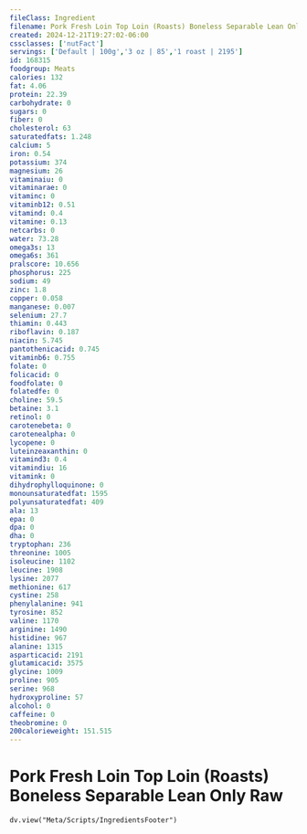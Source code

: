 ```yaml
---
fileClass: Ingredient
filename: Pork Fresh Loin Top Loin (Roasts) Boneless Separable Lean Only Raw
created: 2024-12-21T19:27:02-06:00
cssclasses: ['nutFact']
servings: ['Default | 100g','3 oz | 85','1 roast | 2195']
id: 168315
foodgroup: Meats
calories: 132
fat: 4.06
protein: 22.39
carbohydrate: 0
sugars: 0
fiber: 0
cholesterol: 63
saturatedfats: 1.248
calcium: 5
iron: 0.54
potassium: 374
magnesium: 26
vitaminaiu: 0
vitaminarae: 0
vitaminc: 0
vitaminb12: 0.51
vitamind: 0.4
vitamine: 0.13
netcarbs: 0
water: 73.28
omega3s: 13
omega6s: 361
pralscore: 10.656
phosphorus: 225
sodium: 49
zinc: 1.8
copper: 0.058
manganese: 0.007
selenium: 27.7
thiamin: 0.443
riboflavin: 0.187
niacin: 5.745
pantothenicacid: 0.745
vitaminb6: 0.755
folate: 0
folicacid: 0
foodfolate: 0
folatedfe: 0
choline: 59.5
betaine: 3.1
retinol: 0
carotenebeta: 0
carotenealpha: 0
lycopene: 0
luteinzeaxanthin: 0
vitamind3: 0.4
vitamindiu: 16
vitamink: 0
dihydrophylloquinone: 0
monounsaturatedfat: 1595
polyunsaturatedfat: 409
ala: 13
epa: 0
dpa: 0
dha: 0
tryptophan: 236
threonine: 1005
isoleucine: 1102
leucine: 1908
lysine: 2077
methionine: 617
cystine: 258
phenylalanine: 941
tyrosine: 852
valine: 1170
arginine: 1490
histidine: 967
alanine: 1315
asparticacid: 2191
glutamicacid: 3575
glycine: 1009
proline: 905
serine: 968
hydroxyproline: 57
alcohol: 0
caffeine: 0
theobromine: 0
200calorieweight: 151.515
---
```


# Pork Fresh Loin Top Loin (Roasts) Boneless Separable Lean Only Raw

```dataviewjs
dv.view("Meta/Scripts/IngredientsFooter")
```